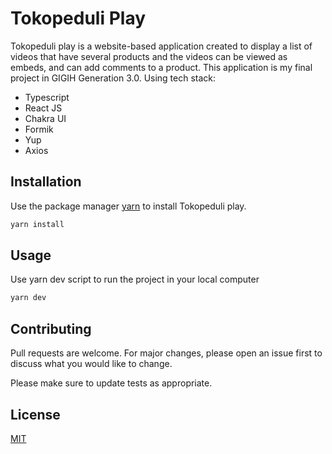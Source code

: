 # Tokopeduli Play

Tokopeduli play is a website-based application created to display a list of videos that have several products and the videos can be viewed as embeds, and can add comments to a product. This application is my final project in GIGIH Generation 3.0. Using tech stack:

- Typescript
- React JS
- Chakra UI
- Formik
- Yup
- Axios

## Installation

Use the package manager [yarn](https://yarnpkg.com/) to install Tokopeduli play.

```bash
yarn install
```

## Usage

Use yarn dev script to run the project in your local computer

```bash
yarn dev

```

## Contributing

Pull requests are welcome. For major changes, please open an issue first
to discuss what you would like to change.

Please make sure to update tests as appropriate.

## License

[MIT](https://choosealicense.com/licenses/mit/)
